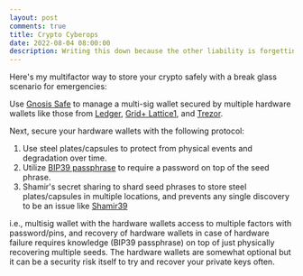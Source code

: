 ```yaml
---
layout: post
comments: true
title: Crypto Cyberops
date: 2022-08-04 08:00:00
description: Writing this down because the other liability is forgetting the protocol
---
```

Here's my multifactor way to store your crypto safely with a break glass scenario for emergencies:

Use [Gnosis Safe](https://gnosis-safe.io/) to manage a multi-sig wallet secured by multiple hardware wallets like those from [Ledger](https://www.ledger.com/), [Grid+ Lattice1](https://gridplus.io/products/grid-lattice1), and [Trezor](https://trezor.io/).

Next, secure your hardware wallets with the following protocol:
1. Use steel plates/capsules to protect from physical events and degradation over time.
2. Utilize [BIP39 passphrase](https://github.com/bitcoin/bips/blob/master/bip-0039.mediawiki#from-mnemonic-to-seed) to require a password on top of the seed phrase.
3. Shamir's secret sharing to shard seed phrases to store steel plates/capsules in multiple locations, and prevents any single discovery to be an issue like [Shamir39](https://github.com/iancoleman/shamir39)

i.e., multisig wallet with the hardware wallets access to multiple factors with password/pins, and recovery of hardware wallets in case of hardware failure requires knowledge (BIP39 passphrase) on top of just physically recovering multiple seeds. The hardware wallets are somewhat optional but it can be a security risk itself to try and recover your private keys often.
